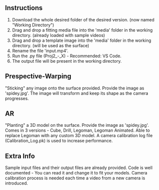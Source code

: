 ## Instructions

1. Download the whole desired folder of the desired version. (now named "Working Directory")
2. Drag and drop a fitting media file into the 'media' folder in the working directory. (already loaded with sample videos)
3. Drag and drop a template image into the 'media' folder in the working directory. (will be used as the surface)
4. Rename the file 'input.mp4'.
5. Run the .py file (Proj2_-_X) - Recommended: VS Code.
6. The output file will be present in the working directory.

## Prespective-Warping

"Sticking" any image onto the surface provided.
Provide the image as 'spidey.jpg'.
The image will transform and keep its shape as the camera progresses.

## AR

"Planting" a 3D model on the surface.
Provide the image as 'spidey.jpg'.
Comes in 3 versions - Cube, Drill, Legoman, Legoman Animated.
Able to replace Legoman with any custom 3D model.
A camera calibration log file (Calibration_Log.pk) is used to increase performance.

## Extra Info

Sample input files and their output files are already provided.
Code is well documented - You can read it and change it to fit your models.
Camera calibration process is needed each time a video from a new camera is introduced.
